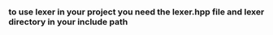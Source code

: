 ### to use lexer in your project you need the lexer.hpp file and lexer directory in your include path
